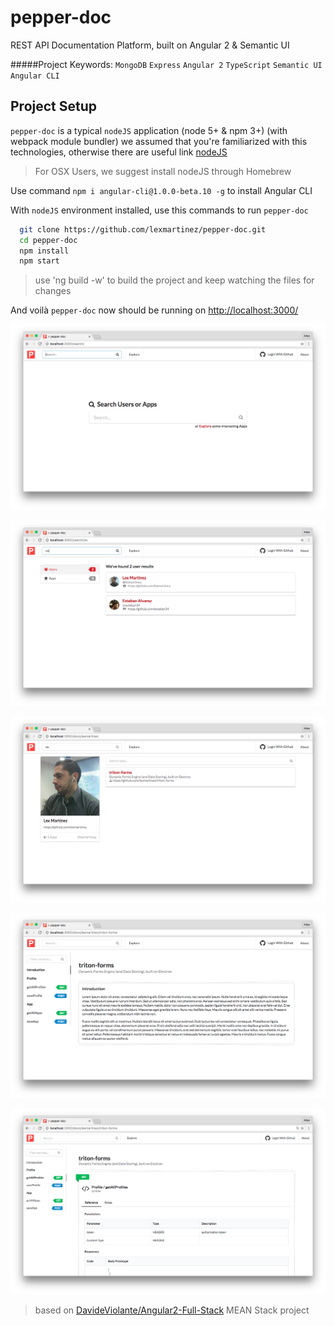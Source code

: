 # pepper-doc
REST API Documentation Platform, built on Angular 2 & Semantic UI

#####Project Keywords: `MongoDB` `Express` `Angular 2` `TypeScript` `Semantic UI` `Angular CLI`

## Project Setup

`pepper-doc` is a typical `nodeJS` application (node 5+ & npm 3+) (with webpack module bundler) we assumed that you're familiarized with this technologies, otherwise there are useful link [nodeJS](https://nodejs.org/en/)

> For OSX Users, we suggest install nodeJS through Homebrew

Use command `npm i angular-cli@1.0.0-beta.10 -g` to install Angular CLI

With `nodeJS` environment installed, use this commands to run `pepper-doc`

  ```bash
    git clone https://github.com/lexmartinez/pepper-doc.git
    cd pepper-doc
    npm install
    npm start
  ```
> use 'ng build -w' to build the project and keep watching the files for changes

And voil&#224; `pepper-doc` now should be running on [http://localhost:3000/](http://localhost:3000/)

![](https://raw.githubusercontent.com/lexmartinez/pepper-doc/master/snapshots/snapshot1.png)

![](https://raw.githubusercontent.com/lexmartinez/pepper-doc/master/snapshots/snapshot2.png)

![](https://raw.githubusercontent.com/lexmartinez/pepper-doc/master/snapshots/snapshot3.png)

![](https://raw.githubusercontent.com/lexmartinez/pepper-doc/master/snapshots/snapshot4.png)

![](https://raw.githubusercontent.com/lexmartinez/pepper-doc/master/snapshots/snapshot5.png)

> based on [DavideViolante/Angular2-Full-Stack](https://github.com/DavideViolante/Angular2-Full-Stack) MEAN Stack project

